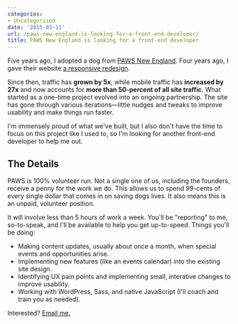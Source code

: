 ```yaml
---
categories:
- Uncategorized
date: '2015-03-11'
url: /paws-new-england-is-looking-for-a-front-end-developer/
title: PAWS New England is looking for a front-end developer
---
```


Five years ago, I adopted a dog from [PAWS New England](http://pawsnewengland.com/). Four years ago, I gave their website [a responsive redesign](/projects/paws-new-england/).

Since then, traffic has **grown by 5x**, while mobile traffic has **increased by 27x** and now accounts for **more than 50-percent of all site traffic**. What started as a one-time project evolved into an ongoing partnership. The site has gone through various iterations&mdash;little nudges and tweaks to improve usability and make things run faster.

I'm immensely proud of what we've built, but I also don't have the time to focus on this project like I used to, so I'm looking for another front-end developer to help me out.

<!--more-->

## The Details

PAWS is 100% volunteer run. Not a single one of us, including the founders, receive a penny for the work we do. This allows us to spend 99-cents of every single dollar that comes in on saving dogs lives. It also means this is an unpaid, volunteer position.

It will involve less than 5 hours of work a week. You'll be "reporting" to me, so-to-speak, and I'll be available to help you get up-to-speed. Things you'll be doing:

* Making content updates, usually about once a month, when special events and opportunities arise.
* Implementing new features (like an events calendar) into the existing site design.
* Identifying UX pain points and implementing small, interative changes to improve usability.
* Working with WordPress, Sass, and native JavaScript (I'll coach and train you as needed).

Interested? [Email me.](/contact)